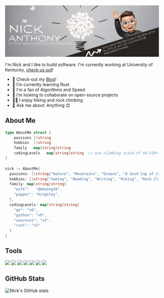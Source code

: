 ![GitHub banner](banner.jpeg)

I'm Nick and I like to build software. I'm currently working at University of Kentucky, [check us out](https://github.com/UK-IPOP)!

- 📃 Check-out my [Blog](https://medium.com/@nanthony007)!
- 🌱 I’m currently learning Rust
- 🤩 I'm a fan of Algorithms and Speed
- 👯 I’m looking to collaborate on open-source projects
- 🧗‍♂️ I enjoy hiking and rock climbing
- 💬 Ask me about: Anything 😊



## About Me

```go
type AboutMe struct {
	passions []string
	hobbies  []string
	family   map[string]string
	codingLevels   map[string]string  // use climbing scale of VB-V10+
}

nick := AboutMe{
  passions: []string{"Nature", "Mountains", "Oceans", "A Good Cup of Coffee"},
  hobbies: []string{"Gaming", "Reading", "Writing", "Hiking", "Rock Climbing"},
  family: map[string]string{
    "wife":   "@mduong26",
    "pupper": "Kingsley",
  },
  codingLevels: map[string]string{
    "go": "v6",
    "python": "v9",
    "vue/nuxt": "v5",
    "rust": "v3"
  }
}
```


## Tools

![](https://img.shields.io/badge/OS-Mac-informational?style=flat&logo=apple&logoColor=white&color=blue)
![](https://img.shields.io/badge/Editor-VS_Code-informational?style=flat&logo=visual-studio-code&logoColor=white&color=blue)
![](https://img.shields.io/badge/Code-Python-informational?style=flat&logo=python&logoColor=yellow&color=blue)
![](https://img.shields.io/badge/Code-Go-informational?style=flat&logo=go&logoColor=white&color=blue)
![](https://img.shields.io/badge/Code-Rust-informational?style=flat&logo=rust&logoColor=orange&color=blue)
![](https://img.shields.io/badge/Tools-Docker-informational?style=flat&logo=docker&logoColor=white&color=blue)
![](https://img.shields.io/badge/Tools-GitHub-informational?style=flat&logo=github&logoColor=white&color=blue)

## GitHub Stats

![Nick's GitHub stats](https://github-readme-stats.vercel.app/api?username=nanthony007&show_icons=true&theme=graywhite&layout=compact)
<!-- [![Top Langs](https://github-readme-stats.vercel.app/api/top-langs/?username=nanthony007&theme=graywhite&layout=compact)](https://github.com) -->

